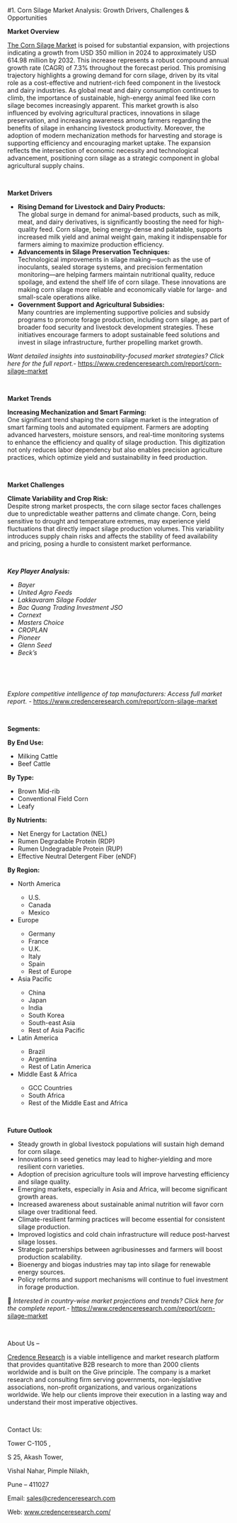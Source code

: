 #1.	Corn Silage Market Analysis: Growth Drivers, Challenges & Opportunities


<p><strong>Market Overview</strong></p>
<p><a href="https://www.credenceresearch.com/report/corn-silage-market">The Corn Silage Market</a> is poised for substantial expansion, with projections indicating a growth from USD 350 million in 2024 to approximately USD 614.98 million by 2032. This increase represents a robust compound annual growth rate (CAGR) of 7.3% throughout the forecast period. This promising trajectory highlights a growing demand for corn silage, driven by its vital role as a cost-effective and nutrient-rich feed component in the livestock and dairy industries. As global meat and dairy consumption continues to climb, the importance of sustainable, high-energy animal feed like corn silage becomes increasingly apparent. This market growth is also influenced by evolving agricultural practices, innovations in silage preservation, and increasing awareness among farmers regarding the benefits of silage in enhancing livestock productivity. Moreover, the adoption of modern mechanization methods for harvesting and storage is supporting efficiency and encouraging market uptake. The expansion reflects the intersection of economic necessity and technological advancement, positioning corn silage as a strategic component in global agricultural supply chains.</p>
<p><strong>&nbsp;</strong></p>
<p><strong>Market Drivers</strong></p>
<ul>
<li><strong>Rising Demand for Livestock and Dairy Products:</strong><br /> The global surge in demand for animal-based products, such as milk, meat, and dairy derivatives, is significantly boosting the need for high-quality feed. Corn silage, being energy-dense and palatable, supports increased milk yield and animal weight gain, making it indispensable for farmers aiming to maximize production efficiency.</li>
<li><strong>Advancements in Silage Preservation Techniques:</strong><br /> Technological improvements in silage making&mdash;such as the use of inoculants, sealed storage systems, and precision fermentation monitoring&mdash;are helping farmers maintain nutritional quality, reduce spoilage, and extend the shelf life of corn silage. These innovations are making corn silage more reliable and economically viable for large- and small-scale operations alike.</li>
<li><strong>Government Support and Agricultural Subsidies:</strong><br /> Many countries are implementing supportive policies and subsidy programs to promote forage production, including corn silage, as part of broader food security and livestock development strategies. These initiatives encourage farmers to adopt sustainable feed solutions and invest in silage infrastructure, further propelling market growth.</li>
</ul>
<p><em>Want detailed insights into sustainability-focused market strategies? Click here for the full report.- </em><a href="https://www.credenceresearch.com/report/corn-silage-market">https://www.credenceresearch.com/report/corn-silage-market</a></p>
<p>&nbsp;</p>
<p><strong>Market Trends</strong></p>
<p><strong>Increasing Mechanization and Smart Farming:</strong><br /> One significant trend shaping the corn silage market is the integration of smart farming tools and automated equipment. Farmers are adopting advanced harvesters, moisture sensors, and real-time monitoring systems to enhance the efficiency and quality of silage production. This digitization not only reduces labor dependency but also enables precision agriculture practices, which optimize yield and sustainability in feed production.</p>
<p>&nbsp;</p>
<p><strong>Market Challenges</strong></p>
<p><strong>Climate Variability and Crop Risk:</strong><br /> Despite strong market prospects, the corn silage sector faces challenges due to unpredictable weather patterns and climate change. Corn, being sensitive to drought and temperature extremes, may experience yield fluctuations that directly impact silage production volumes. This variability introduces supply chain risks and affects the stability of feed availability and pricing, posing a hurdle to consistent market performance.</p>
<p><strong><em>&nbsp;</em></strong></p>
<p><strong><em>Key Player Analysis:</em></strong></p>
<ul>
<li><em>Bayer</em></li>
<li><em>United Agro Feeds</em></li>
<li><em>Lakkavaram Silage Fodder</em></li>
<li><em>Bac Quang Trading Investment JSO</em></li>
<li><em>Cornext</em></li>
<li><em>Masters Choice</em></li>
<li><em>CROPLAN</em></li>
<li><em>Pioneer</em></li>
<li><em>Glenn Seed</em></li>
<li><em>Beck&rsquo;s</em></li>
</ul>
<p><em>&nbsp;</em></p>
<p><em>&nbsp;</em></p>
<p><em>Explore competitive intelligence of top manufacturers: Access full market report. - </em><a href="https://www.credenceresearch.com/report/corn-silage-market">https://www.credenceresearch.com/report/corn-silage-market</a></p>
<p>&nbsp;</p>
<p><strong>Segments:</strong></p>
<p><strong>By End Use:</strong></p>
<ul>
<li>Milking Cattle</li>
<li>Beef Cattle</li>
</ul>
<p><strong>By Type:</strong></p>
<ul>
<li>Brown Mid-rib</li>
<li>Conventional Field Corn</li>
<li>Leafy</li>
</ul>
<p><strong>By Nutrients:</strong></p>
<ul>
<li>Net Energy for Lactation (NEL)</li>
<li>Rumen Degradable Protein (RDP)</li>
<li>Rumen Undegradable Protein (RUP)</li>
<li>Effective Neutral Detergent Fiber (eNDF)</li>
</ul>
<p><strong>By Region:</strong></p>
<ul>
<li>North America</li>
<ul>
<li>U.S.</li>
<li>Canada</li>
<li>Mexico</li>
</ul>
<li>Europe</li>
<ul>
<li>Germany</li>
<li>France</li>
<li>U.K.</li>
<li>Italy</li>
<li>Spain</li>
<li>Rest of Europe</li>
</ul>
<li>Asia Pacific</li>
<ul>
<li>China</li>
<li>Japan</li>
<li>India</li>
<li>South Korea</li>
<li>South-east Asia</li>
<li>Rest of Asia Pacific</li>
</ul>
<li>Latin America</li>
<ul>
<li>Brazil</li>
<li>Argentina</li>
<li>Rest of Latin America</li>
</ul>
<li>Middle East &amp; Africa</li>
<ul>
<li>GCC Countries</li>
<li>South Africa</li>
<li>Rest of the Middle East and Africa</li>
</ul>
</ul>
<p>&nbsp;</p>
<p><strong>Future Outlook </strong></p>
<ul>
<li>Steady growth in global livestock populations will sustain high demand for corn silage.</li>
<li>Innovations in seed genetics may lead to higher-yielding and more resilient corn varieties.</li>
<li>Adoption of precision agriculture tools will improve harvesting efficiency and silage quality.</li>
<li>Emerging markets, especially in Asia and Africa, will become significant growth areas.</li>
<li>Increased awareness about sustainable animal nutrition will favor corn silage over traditional feed.</li>
<li>Climate-resilient farming practices will become essential for consistent silage production.</li>
<li>Improved logistics and cold chain infrastructure will reduce post-harvest silage losses.</li>
<li>Strategic partnerships between agribusinesses and farmers will boost production scalability.</li>
<li>Bioenergy and biogas industries may tap into silage for renewable energy sources.</li>
<li>Policy reforms and support mechanisms will continue to fuel investment in forage production.</li>
</ul>
<p>📌 <em>Interested in country-wise market projections and trends? Click here for the complete report.- </em><a href="https://www.credenceresearch.com/report/corn-silage-market">https://www.credenceresearch.com/report/corn-silage-market</a></p>
<p>&nbsp;</p>
<p>About Us &ndash;</p>
<p><a href="https://www.credenceresearch.com/">Credence Research</a> is a viable intelligence and market research platform that provides quantitative B2B research to more than 2000 clients worldwide and is built on the Give principle. The company is a market research and consulting firm serving governments, non-legislative associations, non-profit organizations, and various organizations worldwide. We help our clients improve their execution in a lasting way and understand their most imperative objectives.</p>
<p>&nbsp;</p>
<p>Contact Us:</p>
<p>Tower C-1105 ,</p>
<p>S 25, Akash Tower,</p>
<p>Vishal Nahar, Pimple Nilakh,</p>
<p>Pune &ndash; 411027</p>
<p>Email: <a href="mailto:sales@credenceresearch.com">sales@credenceresearch.com</a></p>
<p>Web: <a href="http://www.credenceresearch.com/">www.credenceresearch.com/</a></p>
